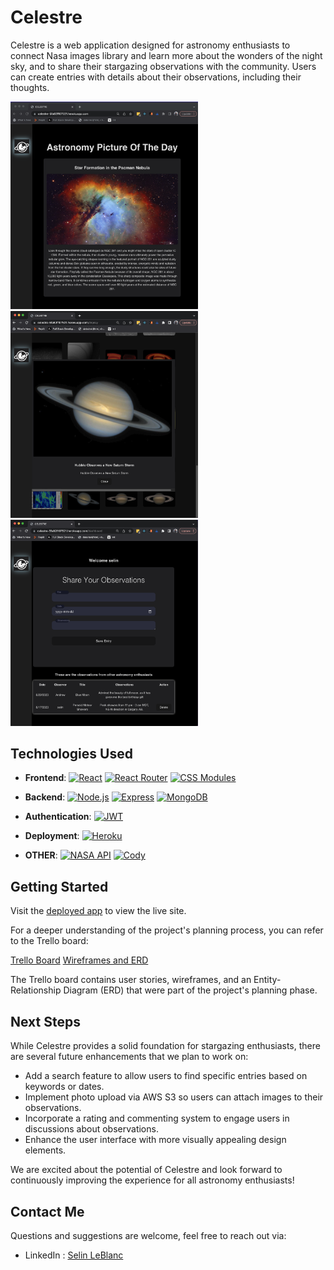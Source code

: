 # Celestre

Celestre is a web application designed for astronomy enthusiasts to connect Nasa images library and learn more about the wonders of the night sky, and to share their stargazing observations with the community. Users can create entries with details about their observations, including their thoughts. 

<img src="/src/assets/APOD.png" alt="Celestre Landing Page" width="300">
<img src="/src/assets/Search.png" alt="Search Display Page" width="300">
<img src="/src/assets/Dashboard.png" alt="Dashboard Page" width="300">

## Technologies Used

- **Frontend**: 
[![React](https://img.shields.io/badge/React-61DAFB?logo=react&logoColor=white&style=for-the-badge)](https://reactjs.org/) 
[![React Router](https://img.shields.io/badge/React%20Router-CA4245?logo=react-router&logoColor=white&style=for-the-badge)](https://reactrouter.com/) 
[![CSS Modules](https://img.shields.io/badge/CSS%20Modules-1572B6?logo=css3&logoColor=white&style=for-the-badge)](https://github.com/css-modules/css-modules)

- **Backend**: 
[![Node.js](https://img.shields.io/badge/Node.js-339933?logo=node.js&logoColor=white&style=for-the-badge)](https://nodejs.org/) 
[![Express](https://img.shields.io/badge/Express-000000?logo=express&logoColor=white&style=for-the-badge)](https://expressjs.com/) 
[![MongoDB](https://img.shields.io/badge/MongoDB-47A248?logo=mongodb&logoColor=white&style=for-the-badge)](https://www.mongodb.com/)

- **Authentication**: 
[![JWT](https://img.shields.io/badge/JWT-000000?logo=JSON%20web%20tokens&logoColor=white&style=for-the-badge)](https://jwt.io/)

- **Deployment**: 
[![Heroku](https://img.shields.io/badge/Heroku-430098?logo=heroku&logoColor=white&style=for-the-badge)](https://www.heroku.com/)

- **OTHER**:
[![NASA API](https://img.shields.io/badge/NASA-F9D0C4?logo=nasa&logoColor=white&style=for-the-badge)](https://api.nasa.gov/)
[![Cody](https://img.shields.io/badge/Cody-2F80ED?logo=c&logoColor=white&style=for-the-badge)](https://about.sourcegraph.com/cody)

## Getting Started

Visit the [deployed app](https://celestre-5fa82f107521.herokuapp.com/) to view the live site.

For a deeper understanding of the project's planning process, you can refer to the Trello board:

[Trello Board](https://trello.com/b/ukY0PjyL/celestre)
[Wireframes and ERD](https://whimsical.com/celestra-7RiW3WyZqXRnNGHcHWsaZ4)

The Trello board contains user stories, wireframes, and an Entity-Relationship Diagram (ERD) that were part of the project's planning phase.

## Next Steps

While Celestre provides a solid foundation for stargazing enthusiasts, there are several future enhancements that we plan to work on:

- Add a search feature to allow users to find specific entries based on keywords or dates.
- Implement photo upload via AWS S3 so users can attach images to their observations.
- Incorporate a rating and commenting system to engage users in discussions about observations.
- Enhance the user interface with more visually appealing design elements.

We are excited about the potential of Celestre and look forward to continuously improving the experience for all astronomy enthusiasts!


## Contact Me

Questions and suggestions are welcome, feel free to reach out via:
- LinkedIn : [Selin LeBlanc](https://www.linkedin.com/in/selin-leblanc/)
